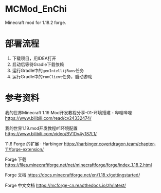 # MCMod_EnChi
Minecraft mod for 1.18.2 forge.

# 部署流程
1. 下载项目，用IDEA打开
2. 启动后等待Gradle下载依赖
3. 运行Gradle中的`genIntellijRuns`任务
4. 运行Gradle中的`runClient`任务，启动游戏

# 参考资料

我的世界Minecraft 1.19 Mod开发教程分享-01-环境搭建 - 哔哩哔哩
https://www.bilibili.com/read/cv24332474/

我的世界1.19.mod开发教程#1环境配置
https://www.bilibili.com/video/BV1Dv4y187L1/

11.6 Forge 的扩展 · Harbinger
https://harbinger.covertdragon.team/chapter-11/forge-extension/

Forge 下载
https://files.minecraftforge.net/net/minecraftforge/forge/index_1.18.2.html

Forge 文档
https://docs.minecraftforge.net/en/1.18.x/gettingstarted/

Forge 中文文档
https://mcforge-cn.readthedocs.io/zh/latest/